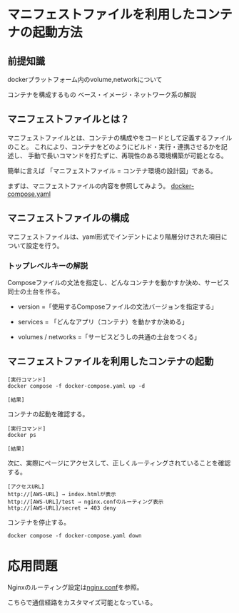 # マニフェストファイルを利用したコンテナの起動方法

## 前提知識
dockerプラットフォーム内のvolume,networkについて

コンテナを構成するもの ベース・イメージ・ネットワーク系の解説

## マニフェストファイルとは？

マニフェストファイルとは、コンテナの構成やをコードとして定義するファイルのこと。
これにより、コンテナをどのようにビルド・実行・連携させるかを記述し、
手動で長いコマンドを打たずに、再現性のある環境構築が可能となる。

簡単に言えば 「マニフェストファイル = コンテナ環境の設計図」である。

まずは、マニフェストファイルの内容を参照してみよう。
[docker-compose.yaml](./docker-compose.yaml)

## マニフェストファイルの構成

マニフェストファイルは、yaml形式でインデントにより階層分けされた項目について設定を行う。

### トップレベルキーの解説

Composeファイルの文法を指定し、どんなコンテナを動かすか決め、サービス同士の土台を作る。

- version =「使用するComposeファイルの文法バージョンを指定する」	

- services = 「どんなアプリ（コンテナ）を動かすか決める」

- volumes / networks =「サービスどうしの共通の土台をつくる」



## マニフェストファイルを利用したコンテナの起動

```
[実行コマンド]
docker compose -f docker-compose.yaml up -d

[結果]

```
コンテナの起動を確認する。

```
[実行コマンド]
docker ps

[結果]

```

次に、実際にページにアクセスして、正しくルーティングされていることを確認する。

```
[アクセスURL]
http://[AWS-URL] → index.htmlが表示
http://[AWS-URL]/test → nginx.confのルーティング表示
http://[AWS-URL]/secret → 403 deny
```

コンテナを停止する。
```
docker compose -f docker-compose.yaml down
```

# 応用問題

Nginxのルーティング設定は[nginx.conf](./nginx/nginx.conf)を参照。

こちらで通信経路をカスタマイズ可能となっている。